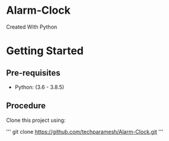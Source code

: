 # Alarm-Clock
Created With Python
# Getting Started

## Pre-requisites
* Python: (3.6 - 3.8.5)
## Procedure
Clone this project using:

''' git clone https://github.com/techparamesh/Alarm-Clock.git '''
